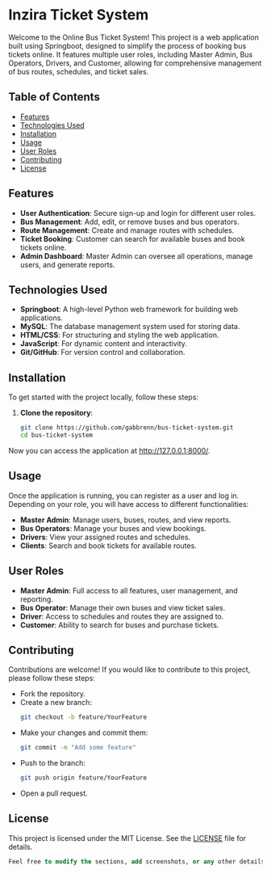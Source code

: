 # Inzira Ticket System

Welcome to the Online Bus Ticket System! This project is a web application built using Springboot, designed to simplify the process of booking bus tickets online. It features multiple user roles, including Master Admin, Bus Operators, Drivers, and Customer, allowing for comprehensive management of bus routes, schedules, and ticket sales.

## Table of Contents

- [Features](#features)
- [Technologies Used](#technologies-used)
- [Installation](#installation)
- [Usage](#usage)
- [User Roles](#user-roles)
- [Contributing](#contributing)
- [License](#license)

## Features

- **User Authentication**: Secure sign-up and login for different user roles.
- **Bus Management**: Add, edit, or remove buses and bus operators.
- **Route Management**: Create and manage routes with schedules.
- **Ticket Booking**: Customer can search for available buses and book tickets online.
- **Admin Dashboard**: Master Admin can oversee all operations, manage users, and generate reports.

## Technologies Used

- **Springboot**: A high-level Python web framework for building web applications.
- **MySQL**: The database management system used for storing data.
- **HTML/CSS**: For structuring and styling the web application.
- **JavaScript**: For dynamic content and interactivity.
- **Git/GitHub**: For version control and collaboration.

## Installation

To get started with the project locally, follow these steps:

1. **Clone the repository**:
   ```bash
   git clone https://github.com/gabbrenn/bus-ticket-system.git
   cd bus-ticket-system

Now you can access the application at http://127.0.0.1:8000/.

## Usage
Once the application is running, you can register as a user and log in. Depending on your role, you will have access to different functionalities:

- **Master Admin**: Manage users, buses, routes, and view reports.
- **Bus Operators**: Manage your buses and view bookings.
- **Drivers**: View your assigned routes and schedules.
- **Clients**: Search and book tickets for available routes.

## User Roles
- **Master Admin**: Full access to all features, user management, and reporting.
- **Bus Operator**: Manage their own buses and view ticket sales.
- **Driver**: Access to schedules and routes they are assigned to.
- **Customer**: Ability to search for buses and purchase tickets.

## Contributing
Contributions are welcome! If you would like to contribute to this project, please follow these steps:

- Fork the repository.
- Create a new branch:
  ```bash
  git checkout -b feature/YourFeature
- Make your changes and commit them:
  ```bash
  git commit -m "Add some feature"
- Push to the branch:
  ```bash
  git push origin feature/YourFeature
- Open a pull request.

## License
This project is licensed under the MIT License. See the [LICENSE](./LICENSE) file for details.
```sql
Feel free to modify the sections, add screenshots, or any other details that showcase your project!
